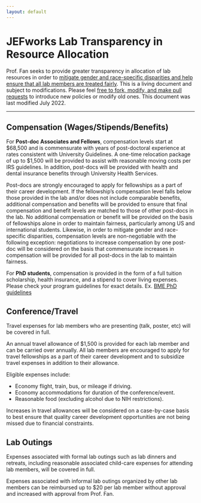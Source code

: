 ```yaml
---
layout: default
---
```


# JEFworks Lab Transparency in Resource Allocation

Prof. Fan seeks to provide greater transparency in allocation of lab resources in order to [mitigate gender and race-specific disparities and help ensure that all lab members are treated fairly](https://science.sciencemag.org/content/366/6466/692). This is a living document and subject to modifications. Please feel [free to fork, modify, and make pull requests](https://github.com/JEFworks/JEFworks.github.io/blob/master/assets/docs/transparency.md) to introduce new policies or modify old ones. This document was last modified July 2022.

---

## Compensation (Wages/Stipends/Benefits)

For **Post-doc Associates and Fellows**, compensation levels start at $68,500 and is commensurate with years of post-doctoral experience at rates consistent with University Guidelines. A one-time relocation package of up to $1,500 will be provided to assist with reasonable moving costs per IRS guidelines. In addition, post-docs will be provided with health and dental insurance benefits through University Health Services. 

Post-docs are strongly encouraged to apply for fellowships as a part of their career development. If the fellowship’s compensation level falls below those provided in the lab and/or does not include comparable benefits, additional compensation and benefits will be provided to ensure that final compensation and benefit levels are matched to those of other post-docs in the lab. No additional compensation or benefit will be provided on the basis of fellowships alone in order to maintain fairness, particularly among US and international students. Likewise, in order to mitigate gender and race-specific disparities, compensation levels are non-negotiable with the following exception: negotiations to increase compensation by one post-doc will be considered on the basis that commensurate increases in compensation will be provided for all post-docs in the lab to maintain fairness. 

For **PhD students**, compensation is provided in the form of a full tuition scholarship, health insurance, and a stipend to cover living expenses. Please check your program guidelines for exact details. Ex. [BME PhD guidelines](https://www.bme.jhu.edu/wp-content/uploads/2018/06/BME-PHD-guidelines.pdf)


## Conference/Travel

Travel expenses for lab members who are presenting (talk, poster, etc) will be covered in full. 

An annual travel allowance of $1,500 is provided for each lab member and can be carried over annually. All lab members are encouraged to apply for travel fellowships as a part of their career development and to subsidize travel expenses in addition to their allowance. 

Eligible expenses include:

- Economy flight, train, bus, or mileage if driving. 
- Economy accommodations for duration of the  conference/event. 
- Reasonable food (excluding alcohol due to NIH restrictions).    

Increases in travel allowances will be considered on a case-by-case basis to best ensure that quality career development opportunities are not being missed due to financial constraints.


## Lab Outings

Expenses associated with formal lab outings such as lab dinners and retreats, including reasonable associated child-care expenses for attending lab members, will be covered in full.

Expenses associated with informal lab outings organized by other lab members can be reimbursed up to $20 per lab member without approval and increased with approval from Prof. Fan. 
